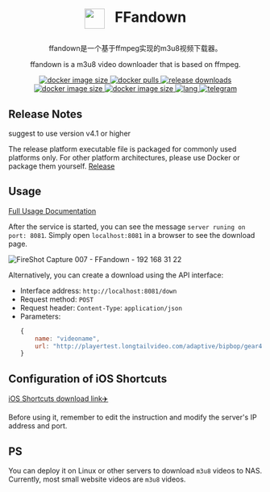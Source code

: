 # <p align="center" style="display: flex;justify-content: center;"><img style="margin-right: 20px; width: 40px;" src="https://pic.kblue.site/picgo/ffandown.svg"/> FFandown</p>

<p align="center">ffandown是一个基于ffmpeg实现的m3u8视频下载器。</p>
<p align="center">ffandown is a m3u8 video downloader that is based on ffmpeg.</p>
<p align="center">
    <a href="https://hub.docker.com/r/h55205l/ffandown">
        <img alt="docker image size" src="https://img.shields.io/docker/image-size/h55205l/ffandown"/>
    </a>
    <a href="https://hub.docker.com/r/h55205l/ffandown">
        <img alt="docker pulls" src="https://img.shields.io/docker/pulls/h55205l/ffandown?style=social"/>
    </a>
    <a href="https://github.com/helson-lin/ffandown">
          <img alt="release downloads" src="https://img.shields.io/github/downloads/helson-lin/ffandown/total?color=brightgreen&label=release%20download"/>
    </a>
    <a href="https://github.com/helson-lin/ffandown">
        <img alt="docker image size" src="https://img.shields.io/badge/platform-macos%7Clinux%7Cwin-brightgreen"/>
    </a>
     <a href="https://github.com/helson-lin/ffandown">
        <img alt="docker image size" src="https://img.shields.io/github/last-commit/helson-lin/ffandown"/>
    </a>
    <a href="/README.zh-CN.md">
        <img alt="lang" src="https://img.shields.io/badge/Lang-CN-brightgreen" />
    </a>
    <a href="https://t.me/ffandown">
        <img alt="telegram" src="https://img.shields.io/badge/ffandown-brightgreen.svg?logo=telegram&color=#4F4F4F" />
    </a>
</p>

## Release Notes

suggest to use version v4.1 or higher

The release platform executable file is packaged for commonly used platforms only. For other platform architectures, please use Docker or package them yourself.
[Release](https://github.com/helson-lin/ffandown/releases)

## Usage

[Full Usage Documentation](https://ffandown.oimi.space)

After the service is started, you can see the message `server runing on port: 8081`. Simply open `localhost:8081` in a browser to see the download page.

![FireShot Capture 007 - FFandown - 192 168 31 22](https://github.com/helson-lin/ffandown/assets/84565447/f1baae09-ff0f-4c28-95d7-ea3d4acf38b0)



Alternatively, you can create a download using the API interface:
- Interface address: `http://localhost:8081/down`
- Request method: `POST`
- Request header: `Content-Type`: `application/json`
- Parameters: 
    ```js
    {
        name: "videoname",
        url: "http://playertest.longtailvideo.com/adaptive/bipbop/gear4/prog_index.m3u8"
    }
    ```


## Configuration of iOS Shortcuts

[iOS Shortcuts download link✈️](https://www.icloud.com/shortcuts/b185d44fb6574db29c79cb193e5bb079)

Before using it, remember to edit the instruction and modify the server's IP address and port.

## PS

You can deploy it on Linux or other servers to download `m3u8` videos to NAS. Currently, most small website videos are `m3u8` videos.
